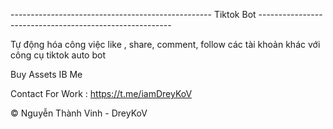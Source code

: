 -------------------------------------------------- Tiktok Bot --------------------------------------------------------

Tự động hóa công việc like , share, comment, follow các tài khoản khác với công cụ tiktok auto bot

Buy Assets IB Me

Contact For Work : https://t.me/iamDreyKoV

© Nguyễn Thành Vinh - DreyKoV
